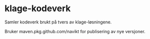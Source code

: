 # klage-kodeverk
Samler kodeverk brukt på tvers av klage-løsningene.

Bruker maven.pkg.github.com/navikt for publisering av nye versjoner.

 